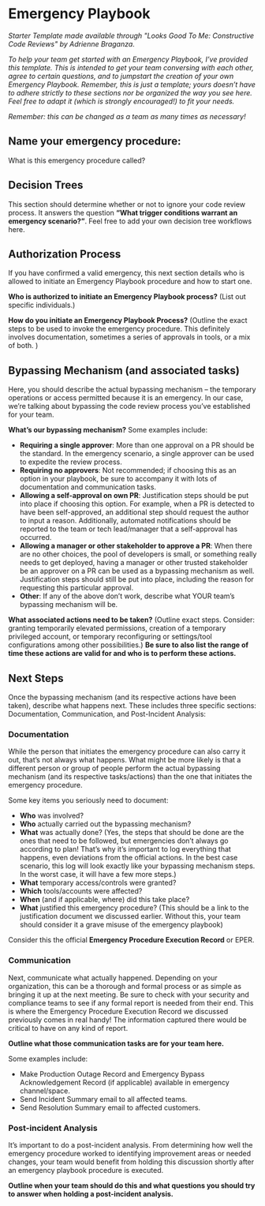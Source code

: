 # Emergency Playbook
_Starter Template made available through "Looks Good To Me: Constructive Code Reviews" by Adrienne Braganza_. 

_To help your team get started with an Emergency Playbook, I’ve provided this template. This is intended to get your team conversing with each other, agree to certain questions, and to jumpstart the creation of your own Emergency Playbook. 
Remember, this is just a template; yours doesn’t have to adhere strictly to these sections nor be organized the way you see here. Feel free to adapt it (which is strongly encouraged!) to fit your needs._

_Remember: this can be changed as a team as many times as necessary!_


## Name your emergency procedure:
What is this emergency procedure called?

## Decision Trees
This section should determine whether or not to ignore your code review process. It answers the question **“What trigger conditions warrant an emergency scenario?”**. Feel free to add your own decision tree workflows here.




## Authorization Process
If you have confirmed a valid emergency, this next section details who is allowed to initiate an Emergency Playbook procedure and how to start one.


**Who is authorized to initiate an Emergency Playbook process?** (List out specific individuals.)







**How do you initiate an Emergency Playbook Process?** (Outline the exact steps to be used to invoke the emergency procedure. This definitely involves documentation, sometimes a series of approvals in tools, or a mix of both. )



## Bypassing Mechanism (and associated tasks)
Here, you should describe the actual bypassing mechanism – the temporary operations or access permitted because it is an emergency. In our case, we’re talking about bypassing the code review process you’ve established for your team.


**What’s our bypassing mechanism?** Some examples include:
- **Requiring a single approver**: More than one approval on a PR should be the standard. In the emergency scenario, a single approver can be used to expedite the review process. 
- **Requiring no approvers**: Not recommended; if choosing this as an option in your playbook, be sure to accompany it with lots of documentation and communication tasks.
- **Allowing a self-approval on own PR**: Justification steps should be put into place if choosing this option. For example, when a PR is detected to have been self-approved, an additional step should request the author to input a reason. Additionally, automated notifications should be reported to the team or tech lead/manager that a self-approval has occurred.
- **Allowing a manager or other stakeholder to approve a PR**: When there are no other choices, the pool of developers is small, or something really needs to get deployed, having a manager or other trusted stakeholder be an approver on a PR can be used as a bypassing mechanism as well. Justification steps should still be put into place, including the reason for requesting this particular approval.
- **Other**: If any of the above don’t work, describe what YOUR team’s bypassing mechanism will be.

**What associated actions need to be taken?** (Outline exact steps. Consider: granting temporarily elevated permissions, creation of a temporary privileged account, or temporary reconfiguring or settings/tool configurations among other possibilities.) **Be sure to also list the range of time these actions are valid for and who is to perform these actions.**








## Next Steps
Once the bypassing mechanism (and its respective actions have been taken), describe what happens next. These includes three specific sections: Documentation, Communication, and Post-Incident Analysis:

### Documentation
While the person that initiates the emergency procedure can also carry it out, that’s not always what happens. What might be more likely is that a different person or group of people perform the actual bypassing mechanism (and its respective tasks/actions) than the one that initiates the emergency procedure. 

Some key items you seriously need to document:

- **Who** was involved?
- **Who** actually carried out the bypassing mechanism? 
- **What** was actually done? (Yes, the steps that should be done are the ones that need to be followed, but emergencies don’t always go according to plan! That’s why it’s important to log everything that happens, even deviations from the official actions. In the best case scenario, this log will look exactly like your bypassing mechanism steps. In the worst case, it will have a few more steps.)
- **What** temporary access/controls were granted?
- **Which** tools/accounts were affected?
- **When** (and if applicable, where) did this take place?
- **What** justified this emergency procedure? (This should be a link to the justification document we discussed earlier. Without this, your team should consider it a grave misuse of the emergency playbook)

Consider this the official **Emergency Procedure Execution Record** or EPER.

### Communication
Next,  communicate what actually happened. Depending on your organization, this can be a thorough and formal process or as simple as bringing it up at the next meeting. Be sure to check with your security and compliance teams to see if any formal report is needed from their end. This is where the Emergency Procedure Execution Record we discussed previously comes in real handy! The information captured there would be critical to have on any kind of report.

**Outline what those communication tasks are for your team here.**

Some examples include:

- Make Production Outage Record and Emergency Bypass Acknowledgement Record (if applicable) available in emergency channel/space.
- Send Incident Summary email to all affected teams.
- Send Resolution Summary email to affected customers.

### Post-incident Analysis
It’s important to do a post-incident analysis. From determining how well the emergency procedure worked to identifying improvement areas or needed changes, your team would benefit from holding this discussion shortly after an emergency playbook procedure is executed. 

**Outline when your team should do this and what questions you should try to answer when holding a post-incident analysis.**



